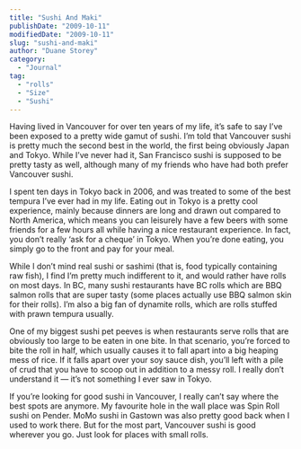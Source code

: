 ```yaml
---
title: "Sushi And Maki"
publishDate: "2009-10-11"
modifiedDate: "2009-10-11"
slug: "sushi-and-maki"
author: "Duane Storey"
category:
  - "Journal"
tag:
  - "rolls"
  - "Size"
  - "Sushi"
---
```


Having lived in Vancouver for over ten years of my life, it’s safe to say I’ve been exposed to a pretty wide gamut of sushi. I’m told that Vancouver sushi is pretty much the second best in the world, the first being obviously Japan and Tokyo. While I’ve never had it, San Francisco sushi is supposed to be pretty tasty as well, although many of my friends who have had both prefer Vancouver sushi.

I spent ten days in Tokyo back in 2006, and was treated to some of the best tempura I’ve ever had in my life. Eating out in Tokyo is a pretty cool experience, mainly because dinners are long and drawn out compared to North America, which means you can leisurely have a few beers with some friends for a few hours all while having a nice restaurant experience. In fact, you don’t really ‘ask for a cheque’ in Tokyo. When you’re done eating, you simply go to the front and pay for your meal.

While I don’t mind real sushi or sashimi (that is, food typically containing raw fish), I find I’m pretty much indifferent to it, and would rather have rolls on most days. In BC, many sushi restaurants have BC rolls which are BBQ salmon rolls that are super tasty (some places actually use BBQ salmon skin for their rolls). I’m also a big fan of dynamite rolls, which are rolls stuffed with prawn tempura usually.

One of my biggest sushi pet peeves is when restaurants serve rolls that are obviously too large to be eaten in one bite. In that scenario, you’re forced to bite the roll in half, which usually causes it to fall apart into a big heaping mess of rice. If it falls apart over your soy sauce dish, you’ll left with a pile of crud that you have to scoop out in addition to a messy roll. I really don’t understand it — it’s not something I ever saw in Tokyo.

If you’re looking for good sushi in Vancouver, I really can’t say where the best spots are anymore. My favourite hole in the wall place was Spin Roll sushi on Pender. MoMo sushi in Gastown was also pretty good back when I used to work there. But for the most part, Vancouver sushi is good wherever you go. Just look for places with small rolls.